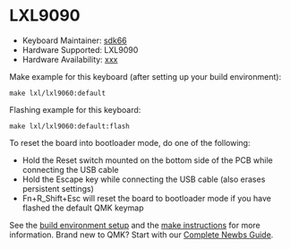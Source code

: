 # LXL9090

* Keyboard Maintainer: [sdk66](https://github.com/sdk66)
* Hardware Supported: LXL9090
* Hardware Availability: [xxx](http://www.xxx.com)

Make example for this keyboard (after setting up your build environment):

    make lxl/lxl9060:default
        
Flashing example for this keyboard:

    make lxl/lxl9060:default:flash

To reset the board into bootloader mode, do one of the following:

* Hold the Reset switch mounted on the bottom side of the PCB while connecting the USB cable
* Hold the Escape key while connecting the USB cable (also erases persistent settings)
* Fn+R_Shift+Esc will reset the board to bootloader mode if you have flashed the default QMK keymap

See the [build environment setup](https://docs.qmk.fm/#/getting_started_build_tools) and the [make instructions](https://docs.qmk.fm/#/getting_started_make_guide) for more information. Brand new to QMK? Start with our [Complete Newbs Guide](https://docs.qmk.fm/#/newbs).


